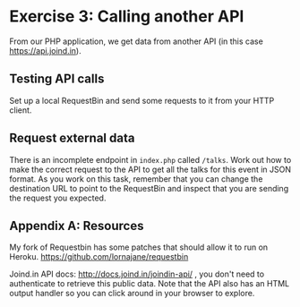 # Exercise 3: Calling another API

From our PHP application, we get data from another API (in this case https://api.joind.in).

## Testing API calls

Set up a local RequestBin and send some requests to it from your HTTP client.

## Request external data

There is an incomplete endpoint in `index.php` called `/talks`. Work out how to make the correct request to the API to get all the talks for this event in JSON format. As you work on this task, remember that you can change the destination URL to point to the RequestBin and inspect that you are sending the request you expected.

## Appendix A: Resources

My fork of Requestbin has some patches that should allow it to run on Heroku. https://github.com/lornajane/requestbin

Joind.in API docs: http://docs.joind.in/joindin-api/ , you don't need to authenticate to retrieve this public data. Note that the API also has an HTML output handler so you can click around in your browser to explore.
